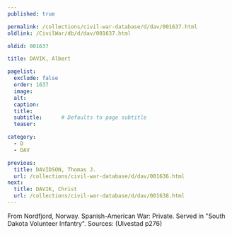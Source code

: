 ```yaml
---
published: true

permalink: /collections/civil-war-database/d/dav/001637.html
oldlink: /CivilWar/db/d/dav/001637.html

oldid: 001637

title: DAVIK, Albert

pagelist:
  exclude: false
  order: 1637
  image: 
  alt:
  caption:
  title:
  subtitle:      # Defaults to page subtitle
  teaser:

category: 
  - D 
  - DAV

previous:
  title: DAVIDSON, Thomas J.
  url: /collections/civil-war-database/d/dav/001636.html  
next:
  title: DAVIK, Christ
  url: /collections/civil-war-database/d/dav/001638.html   
---
```

From Nordfjord, Norway. Spanish-American War: Private. Served in &quot;South Dakota Volunteer Infantry&quot;. Sources: (Ulvestad p276)